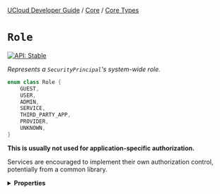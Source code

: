[UCloud Developer Guide](/docs/developer-guide/README.md) / [Core](/docs/developer-guide/core/README.md) / [Core Types](/docs/developer-guide/core/types.md)

# `Role`


[![API: Stable](https://img.shields.io/static/v1?label=API&message=Stable&color=green&style=flat-square)](/docs/developer-guide/core/api-conventions.md)


_Represents a `SecurityPrincipal`'s system-wide role._

```kotlin
enum class Role {
    GUEST,
    USER,
    ADMIN,
    SERVICE,
    THIRD_PARTY_APP,
    PROVIDER,
    UNKNOWN,
}
```
__This is usually not used for application-specific authorization.__

Services are encouraged to implement their own authorization control, potentially
from a common library.

<details>
<summary>
<b>Properties</b>
</summary>

<details>
<summary>
<code>GUEST</code> The security principal is an unauthenticated guest
</summary>





</details>

<details>
<summary>
<code>USER</code> The security principal is a normal end-user.
</summary>



Normal end users can also have "admin-like" privileges in certain parts of the application.


</details>

<details>
<summary>
<code>ADMIN</code> The security principal is an administrator of the system.
</summary>



Very few users should have this role.


</details>

<details>
<summary>
<code>SERVICE</code> The security principal is a first party, __trusted__, service.
</summary>





</details>

<details>
<summary>
<code>THIRD_PARTY_APP</code> The security principal is some third party application.
</summary>



This type of role is currently not used. It is reserved for potential future purposes.


</details>

<details>
<summary>
<code>PROVIDER</code>
</summary>





</details>

<details>
<summary>
<code>UNKNOWN</code> The user role is unknown.
</summary>



If the action is somewhat low-sensitivity it should be fairly safe to assume `USER`/`THIRD_PARTY_APP`
 privileges. This means no special privileges should be granted to the user.
 
 This will only happen if we are sent a token of a newer version that what we cannot parse.


</details>



</details>


